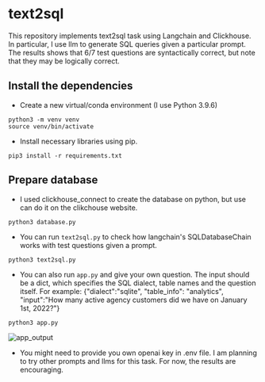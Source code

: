# text2sql

This repository implements text2sql task using Langchain and Clickhouse. In particular, I use llm to generate SQL queries given a particular prompt. The results shows that 6/7 test questions are syntactically correct, but note that they may be logically correct.

## Install the dependencies

- Create a new virtual/conda environment (I use Python 3.9.6)
```
python3 -m venv venv
source venv/bin/activate 
```
- Install necessary libraries using pip.
```
pip3 install -r requirements.txt
```

## Prepare database

- I used clickhouse_connect to create the database on python, but use can do it on the clikchouse website.

```
python3 database.py
```
- You can run `text2sql.py` to check how langchain's SQLDatabaseChain works with test questions given a prompt. 
```
python3 text2sql.py
```
- You can also run `app.py` and give your own question. The input should be a dict, which specifies the SQL dialect, table names and the question itself. For example: {"dialect":"sqlite", "table_info": "analytics", "input":"How many active agency customers did we have on January 1st, 2022?"}
```
python3 app.py
```
![app_output](result/app_output.png)

- You might need to provide you own openai key in .env file. I am planning to try other prompts and llms for this task. For now, the results are encouraging.